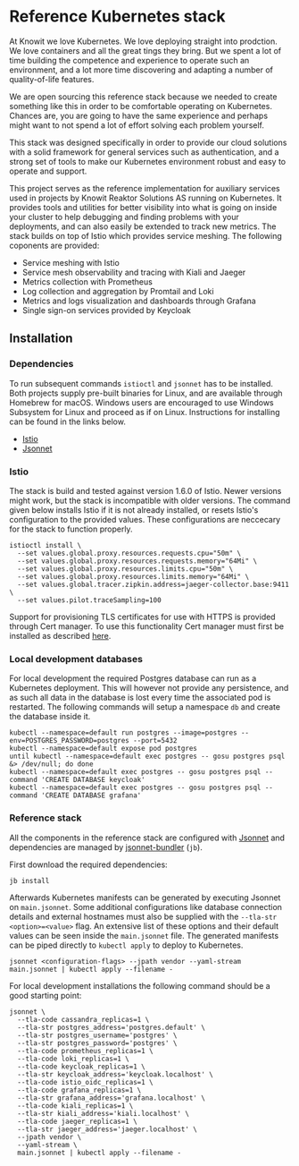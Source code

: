 # Reference Kubernetes stack

At Knowit we love Kubernetes. We love deploying straight into prodction. We love containers and all the great tings they bring. But we spent a lot of time building the competence and experience to operate such an environment, and a lot more time discovering and adapting a number of quality-of-life features.

We are open sourcing this reference stack because we needed to create something like this in order to be comfortable operating on Kubernetes. Chances are, you are going to have the same experience and perhaps might want to not spend a lot of effort solving each problem yourself.

This stack was designed specifically in order to provide our cloud solutions with a solid framework for general services such as authentication, and a strong set of tools to make our Kubernetes environment robust and easy to operate and support.

This project serves as the reference implementation for auxiliary services used in projects by Knowit Reaktor Solutions AS running on Kubernetes. It provides tools and utilities for better visibility into what is going on inside your cluster to help debugging and finding problems with your deployments, and can also easily be extended to track new metrics. The stack builds on top of Istio which provides service meshing. The following coponents are provided:

* Service meshing with Istio
* Service mesh observability and tracing with Kiali and Jaeger
* Metrics collection with Prometheus
* Log collection and aggregation by Promtail and Loki
* Metrics and logs visualization and dashboards through Grafana
* Single sign-on services provided by Keycloak

## Installation

### Dependencies

To run subsequent commands `istioctl` and `jsonnet` has to be installed. Both projects supply pre-built binaries for Linux, and are available through Homebrew for macOS. Windows users are encouraged to use Windows Subsystem for Linux and proceed as if on Linux. Instructions for installing can be found in the links below.

* [Istio](https://istio.io/docs/setup/getting-started/)
* [Jsonnet](https://github.com/google/jsonnet/releases)

### Istio

The stack is build and tested against version 1.6.0 of Istio. Newer versions might work, but the stack is incompatible with older versions.
The command given below installs Istio if it is not already installed, or resets Istio's configuration to the provided values. These configurations are neccecary for the stack to function properly.

```
istioctl install \
  --set values.global.proxy.resources.requests.cpu="50m" \
  --set values.global.proxy.resources.requests.memory="64Mi" \
  --set values.global.proxy.resources.limits.cpu="50m" \
  --set values.global.proxy.resources.limits.memory="64Mi" \
  --set values.global.tracer.zipkin.address=jaeger-collector.base:9411 \
  --set values.pilot.traceSampling=100
```

Support for provisioning TLS certificates for use with HTTPS is provided through Cert manager. To use this functionality Cert manager must first be installed as described [here](https://cert-manager.io/docs/installation/kubernetes/).

### Local development databases

For local development the required Postgres database can run as a Kubernetes deployment. This will however not provide any persistence, and as such all data in the database is lost every time the associated pod is restarted. The following commands will setup a namespace `db` and create the database inside it.

```
kubectl --namespace=default run postgres --image=postgres --env=POSTGRES_PASSWORD=postgres --port=5432
kubectl --namespace=default expose pod postgres
until kubectl --namespace=default exec postgres -- gosu postgres psql &> /dev/null; do done
kubectl --namespace=default exec postgres -- gosu postgres psql --command 'CREATE DATABASE keycloak'
kubectl --namespace=default exec postgres -- gosu postgres psql --command 'CREATE DATABASE grafana'
```

### Reference stack

All the components in the reference stack are configured with [Jsonnet](https://jsonnet.org) and dependencies are managed by [jsonnet-bundler](https://github.com/jsonnet-bundler/jsonnet-bundler) (`jb`).

First download the required dependencies:

```
jb install
```

Afterwards Kubernetes manifests can be generated by executing Jsonnet on `main.jsonnet`. Some additional configurations like database connection details and external hostnames must also be supplied with the `--tla-str <option>=<value>` flag. An extensive list of these options and their default values can be seen inside the `main.jsonnet` file. The generated manifests can be piped directly to `kubectl apply` to deploy to Kubernetes.

```
jsonnet <configuration-flags> --jpath vendor --yaml-stream main.jsonnet | kubectl apply --filename -
```

For local development installations the following command should be a good starting point:

```
jsonnet \
  --tla-code cassandra_replicas=1 \
  --tla-str postgres_address='postgres.default' \
  --tla-str postgres_username='postgres' \
  --tla-str postgres_password='postgres' \
  --tla-code prometheus_replicas=1 \
  --tla-code loki_replicas=1 \
  --tla-code keycloak_replicas=1 \
  --tla-str keycloak_address='keycloak.localhost' \
  --tla-code istio_oidc_replicas=1 \
  --tla-code grafana_replicas=1 \
  --tla-str grafana_address='grafana.localhost' \
  --tla-code kiali_replicas=1 \
  --tla-str kiali_address='kiali.localhost' \
  --tla-code jaeger_replicas=1 \
  --tla-str jaeger_address='jaeger.localhost' \
  --jpath vendor \
  --yaml-stream \
  main.jsonnet | kubectl apply --filename -
```
